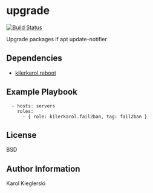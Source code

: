 upgrade
=========

[![Build Status](https://travis-ci.org/kilerkarol/upgrade.svg?branch=master)](https://travis-ci.org/kilerkarol/upgrade)

Upgrade packages if apt update-notifier

Dependencies
------------

* [kilerkarol.reboot](https://github.com/kilerkarol/reboot)

Example Playbook
----------------

```
  - hosts: servers
    roles:
      - { role: kilerkarol.fail2ban, tag: fail2ban }
```

License
-------

BSD

Author Information
------------------

Karol Kieglerski